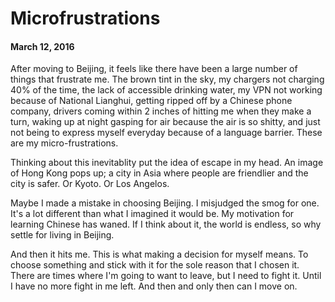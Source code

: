 # Microfrustrations
#### March 12, 2016

After moving to Beijing, it feels like there have been a large number of things that frustrate me. The brown tint in the sky, my chargers not charging 40% of the time, the lack of accessible drinking water, my VPN not working because of National Lianghui, getting ripped off by a Chinese phone company, drivers coming within 2 inches of hitting me when they make a turn, waking up at night gasping for air because the air is so shitty, and just not being to express myself everyday because of a language barrier. These are my micro-frustrations. 

Thinking about this inevitablity put the idea of escape in my head. An image of Hong Kong pops up; a city in Asia where people are friendlier and the city is safer. Or Kyoto. Or Los Angelos. 

Maybe I made a mistake in choosing Beijing. I misjudged the smog for one. It's a lot different than what I imagined it would be. My motivation for learning Chinese has waned. If I think about it, the world is endless, so why settle for living in Beijing. 

And then it hits me. This is what making a decision for myself means. To choose something and stick with it for the sole reason that I chosen it. There are times where I'm going to want to leave, but I need to fight it. Until I have no more fight in me left. And then and only then can I move on. 